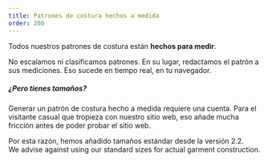 ```yaml
---
title: Patrones de costura hechos a medida
order: 200
---
```


Todos nuestros patrones de costura están **hechos para medir**.

No escalamos ni clasificamos patrones. En su lugar, redactamos el patrón a sus mediciones. Eso sucede en tiempo real, en tu navegador.

<Note>

##### ¿Pero tienes tamaños?

Generar un patrón de costura hecho a medida requiere una cuenta.
Para el visitante casual que tropieza con nuestro sitio web, eso
añade mucha fricción antes de poder probar el sitio web.

Por esta razón, hemos añadido tamaños estándar desde la versión 2.2.  
We advise against using our standard sizes for actual garment construction.

</Note>
